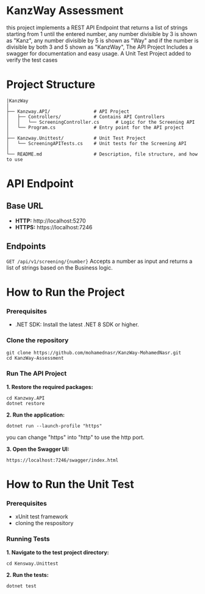 # KanzWay Assessment
this project implements a REST API Endpoint that returns a list of strings starting from 1 until the entered number, any number divisible by 3 is shown as "Kanz", any number divisible by 5 is shown as "Way" and if the number is divisible by both 3 and 5 shown as "KanzWay", The API Project Includes a swagger for documentation and easy usage.
A Unit Test Project added to verify the test cases


# Project Structure

```
|KanzWay
│
├── Kanzway.API/                # API Project
│   ├── Controllers/            # Contains API Controllers
│   │   └── ScreeningController.cs      # Logic for the Screening API
│   └── Program.cs              # Entry point for the API project
│
├── Kanzway.Unittest/           # Unit Test Project
│   └── ScreeningAPITests.cs    # Unit tests for the Screening API
│
└── README.md                   # Description, file structure, and how to use
```


# API Endpoint

## Base URL
- **HTTP:** http://localhost:5270
- **HTTPS:** https://localhost:7246

## Endpoints
```GET /api/v1/screening/{number}```
Accepts a number as input and returns a list of strings based on the Business logic.


# How to Run the Project

### Prerequisites
- .NET SDK: Install the latest .NET 8 SDK or higher.

### Clone the repository
``` terminal
git clone https://github.com/mohamednasr/KanzWay-MohamedNasr.git
cd KanzWay-Assessment
```

### Run The API Project

**1. Restore the required packages:**
``` terminal
cd Kanzway.API
dotnet restore
```

**2. Run the application:**
``` terminal
dotnet run --launch-profile "https"
```
you can change "https" into "http" to use the http port.

**3. Open the Swagger UI:**
```terminal
https://localhost:7246/swagger/index.html
```

# How to Run the Unit Test
### Prerequisites
- xUnit test framework
- cloning the respository

### Running Tests
**1. Navigate to the test project directory:**
```terminal
cd Kensway.Unittest
```

**2. Run the tests:**
``` terminal
dotnet test
```
